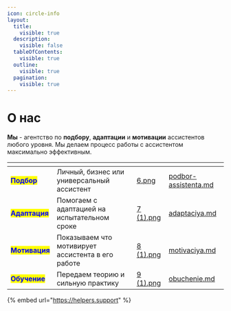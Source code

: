 ```yaml
---
icon: circle-info
layout:
  title:
    visible: true
  description:
    visible: false
  tableOfContents:
    visible: true
  outline:
    visible: true
  pagination:
    visible: true
---
```


# О нас

**Мы** - агентство по **подбору**, **адаптации** и **мотивации** ассистентов любого уровня. Мы делаем процесс работы с ассистентом максимально эффективным.

<table data-view="cards"><thead><tr><th></th><th></th><th data-hidden data-card-cover data-type="files"></th><th data-hidden data-card-target data-type="content-ref"></th></tr></thead><tbody><tr><td><mark style="color:blue;"><strong>Подбор</strong></mark></td><td>Личный, бизнес или универсальный ассистент</td><td><a href=".gitbook/assets/6.png">6.png</a></td><td><a href="nashi-uslugi/podbor-assistenta.md">podbor-assistenta.md</a></td></tr><tr><td><mark style="color:blue;"><strong>Адаптация</strong></mark></td><td>Помогаем с адаптацией на испытательном сроке</td><td><a href=".gitbook/assets/7 (1).png">7 (1).png</a></td><td><a href="nashi-uslugi/adaptaciya.md">adaptaciya.md</a></td></tr><tr><td><mark style="color:blue;"><strong>Мотивация</strong></mark></td><td>Показываем что мотивирует ассистента в его работе</td><td><a href=".gitbook/assets/8 (1).png">8 (1).png</a></td><td><a href="nashi-uslugi/motivaciya.md">motivaciya.md</a></td></tr><tr><td><mark style="color:blue;"><strong>Обучение</strong></mark></td><td>Передаем теорию и сильную практику</td><td><a href=".gitbook/assets/9 (1).png">9 (1).png</a></td><td><a href="nashi-uslugi/obuchenie.md">obuchenie.md</a></td></tr></tbody></table>

{% embed url="https://helpers.support" %}
